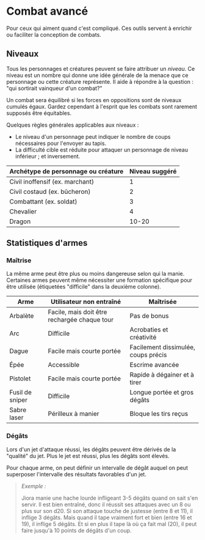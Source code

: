 # Combat avancé

Pour ceux qui aiment quand c'est compliqué. Ces outils servent à enrichir ou faciliter la conception de combats.

## Niveaux

Tous les personnages et créatures peuvent se faire attribuer un *niveau*.
Ce niveau est un nombre qui donne une idée générale de la menace que ce personnage ou cette créature représente.
Il aide à répondre à la question : "qui sortirait vainqueur d'un combat?"

Un combat sera équilibré si les forces en oppositions sont de niveaux cumulés égaux.
Gardez cependant à l'esprit que les combats sont rarement supposés être équitables.

Quelques règles générales applicables aux niveaux :
- Le niveau d'un personnage peut indiquer le nombre de coups nécessaires pour l'envoyer au tapis.
- La difficulté cible est réduite pour attaquer un personnage de niveau inférieur ; et inversement.

| Archétype de personnage ou créature | Niveau suggéré |
| ----------------------------------- | -------------- |
| Civil inoffensif (ex. marchant)     | 1              |
| Civil costaud (ex. bûcheron)        | 2              |
| Combattant (ex. soldat)             | 3              |
| Chevalier                           | 4              |
| Dragon                              | 10-20          |

## Statistiques d'armes

### Maîtrise

La même arme peut être plus ou moins dangereuse selon qui la manie.
Certaines armes peuvent même nécessiter une formation spécifique pour être utilisée (étiquetées "difficile" dans la deuxième colonne).

| Arme            | Utilisateur non entraîné                     | Maîtrisée                           |
| --------------- | -------------------------------------------- | ----------------------------------- |
| Arbalète        | Facile, mais doit être rechargée chaque tour | Pas de bonus                        |
| Arc             | Difficile                                    | Acrobaties et créativité            |
| Dague           | Facile mais courte portée                    | Facilement dissimulée, coups précis |
| Épée            | Accessible                                   | Escrime avancée                     |
| Pistolet        | Facile mais courte portée                    | Rapide à dégainer et à tirer        |
| Fusil de sniper | Difficile                                    | Longue portée et gros dégâts        |
| Sabre laser     | Périlleux à manier                           | Bloque les tirs reçus               |

### Dégâts

Lors d'un jet d'attaque réussi, les dégâts peuvent être dérivés de la "qualité" du jet.
Plus le jet est réussi, plus les dégâts sont élevés.

Pour chaque arme, on peut définir un intervalle de dégât auquel on peut superposer l'intervalle des résultats favorables d'un jet.

> _Exemple :_
>
> Jiora manie une hache lourde infligeant 3-5 dégâts quand on sait s'en servir.
> Il est bien entraîné, donc il réussit ses attaques avec un 8 ou plus sur son d20.
> Si son attaque touche de justesse (entre 8 et 11), il inflige 3 dégâts.
> Mais quand il tape vraiment fort et bien (entre 16 et 19), il inflige 5 dégâts.
> Et si en plus il tape là où ça fait mal (20), il peut faire jusqu'à 10 points de dégâts d'un coup.
